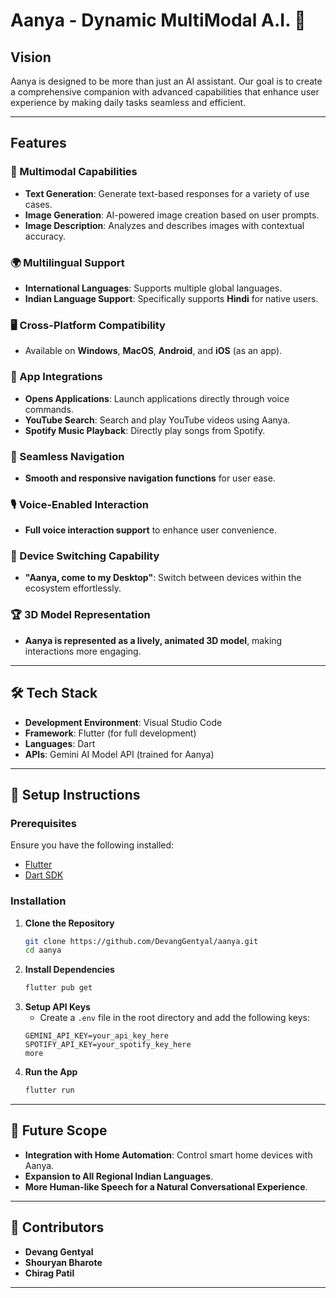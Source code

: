 # Aanya - Dynamic MultiModal A.I. 🤖

## Vision
Aanya is designed to be more than just an AI assistant. Our goal is to create a comprehensive companion with advanced capabilities that enhance user experience by making daily tasks seamless and efficient.

---
## Features

### 🎨 Multimodal Capabilities
- **Text Generation**: Generate text-based responses for a variety of use cases.
- **Image Generation**: AI-powered image creation based on user prompts.
- **Image Description**: Analyzes and describes images with contextual accuracy.

### 🌍 Multilingual Support
- **International Languages**: Supports multiple global languages.
- **Indian Language Support**: Specifically supports **Hindi** for native users.

### 🖥️ Cross-Platform Compatibility
- Available on **Windows**, **MacOS**, **Android**, and **iOS** (as an app).

### 🔗 App Integrations
- **Opens Applications**: Launch applications directly through voice commands.
- **YouTube Search**: Search and play YouTube videos using Aanya.
- **Spotify Music Playback**: Directly play songs from Spotify.

### 🧭 Seamless Navigation
- **Smooth and responsive navigation functions** for user ease.

### 🎙️ Voice-Enabled Interaction
- **Full voice interaction support** to enhance user convenience.

### 🔄 Device Switching Capability
- **"Aanya, come to my Desktop"**: Switch between devices within the ecosystem effortlessly.

### 🏆 3D Model Representation
- **Aanya is represented as a lively, animated 3D model**, making interactions more engaging.

---
## 🛠️ Tech Stack
- **Development Environment**: Visual Studio Code
- **Framework**: Flutter (for full development)
- **Languages**: Dart
- **APIs**: Gemini AI Model API (trained for Aanya)

---
## 🚀 Setup Instructions

### Prerequisites
Ensure you have the following installed:
- [Flutter](https://flutter.dev/docs/get-started/install)
- [Dart SDK](https://dart.dev/get-dart)

### Installation
1. **Clone the Repository**
   ```sh
   git clone https://github.com/DevangGentyal/aanya.git
   cd aanya
   ```
2. **Install Dependencies**
   ```sh
   flutter pub get
   ```
3. **Setup API Keys**
   - Create a `.env` file in the root directory and add the following keys:
   ```env
   GEMINI_API_KEY=your_api_key_here
   SPOTIFY_API_KEY=your_spotify_key_here
   more
   ```
4. **Run the App**
   ```sh
   flutter run
   ```

---
## 📌 Future Scope
- **Integration with Home Automation**: Control smart home devices with Aanya.
- **Expansion to All Regional Indian Languages**.
- **More Human-like Speech for a Natural Conversational Experience**.

---
## 🤝 Contributors
- **Devang Gentyal**
- **Shouryan Bharote**
- **Chirag Patil**

---
